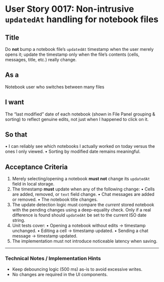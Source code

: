 # User Story 0017: Non-intrusive `updatedAt` handling for notebook files

## Title

Do **not** bump a notebook file’s `updatedAt` timestamp when the user merely opens it; update the timestamp only when the file’s contents (cells, messages, title, etc.) really change.

## As a

Notebook user who switches between many files

## I want

The “last modified” date of each notebook (shown in File Panel grouping & sorting) to reflect genuine edits, not just when I happened to click on it.

## So that

• I can reliably see which notebooks I actually worked on today versus the ones I only viewed.
• Sorting by modified date remains meaningful.

## Acceptance Criteria

1. Merely selecting/opening a notebook **must not** change its `updatedAt` field in local storage.
2. The timestamp **must** update when any of the following change:
   • Cells are added, removed, or `text` field change.
   • Chat messages are added or removed.
   • The notebook title changes.
3. The update detection logic must compare the _current_ stored notebook with the pending changes using a deep-equality check. Only if a real difference is found should `updatedAt` be set to the current ISO date string.
4. Unit tests cover:
   • Opening a notebook without edits → timestamp unchanged.
   • Editing a cell → timestamp updated.
   • Sending a chat message → timestamp updated.
5. The implementation must not introduce noticeable latency when saving.

---

### Technical Notes / Implementation Hints

- Keep debouncing logic (500 ms) as-is to avoid excessive writes.
- No changes are required in the UI components.
